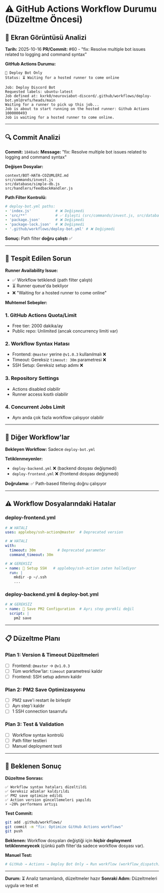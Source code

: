 # ⚠️ GitHub Actions Workflow Durumu (Düzeltme Öncesi)

## 📸 Ekran Görüntüsü Analizi

**Tarih:** 2025-10-16
**PR/Commit:** #60 - "fix: Resolve multiple bot issues related to logging and command syntax"

**GitHub Actions Durumu:**
```
🤖 Deploy Bot Only
Status: ⏳ Waiting for a hosted runner to come online

Job: Deploy Discord Bot
Requested labels: ubuntu-latest
Job defined at: kxrk0/neuroviabot-discord/.github/workflows/deploy-bot.yml@refs/heads/main
Waiting for a runner to pick up this job...
Job is about to start running on the hosted runner: Github Actions 1000000493
Job is waiting for a hosted runner to come online.
```

---

## 🔍 Commit Analizi

**Commit:** `1848adc`
**Message:** "fix: Resolve multiple bot issues related to logging and command syntax"

**Değişen Dosyalar:**
```
context/BOT-HATA-COZUMLERI.md
src/commands/invest.js
src/database/simple-db.js
src/handlers/feedbackHandler.js
```

**Path Filter Kontrolü:**
```yaml
# deploy-bot.yml paths:
- 'index.js'           # ❌ Değişmedi
- 'src/**'             # ✅ Eşleşti (src/commands/invest.js, src/database/simple-db.js, src/handlers/feedbackHandler.js)
- 'package.json'       # ❌ Değişmedi  
- 'package-lock.json'  # ❌ Değişmedi
- '.github/workflows/deploy-bot.yml' # ❌ Değişmedi
```

**Sonuç:** Path filter **doğru çalıştı** ✅

---

## 🐛 Tespit Edilen Sorun

**Runner Availability Issue:**
- ✅ Workflow tetiklendi (path filter çalıştı)
- ⏳ Runner queue'da bekliyor
- ❌ "Waiting for a hosted runner to come online"

**Muhtemel Sebepler:**

### 1. GitHub Actions Quota/Limit
- Free tier: 2000 dakika/ay
- Public repo: Unlimited (ancak concurrency limiti var)

### 2. Workflow Syntax Hatası
- Frontend: `@master` yerine `@v1.0.3` kullanılmalı ❌
- Timeout: Gereksiz `timeout: 30m` parametresi ❌
- SSH Setup: Gereksiz setup adımı ❌

### 3. Repository Settings
- Actions disabled olabilir
- Runner access kısıtlı olabilir

### 4. Concurrent Jobs Limit
- Aynı anda çok fazla workflow çalışıyor olabilir

---

## 🔎 Diğer Workflow'lar

**Bekleyen Workflow:** Sadece `deploy-bot.yml`

**Tetiklenmeyenler:**
- `deploy-backend.yml` ❌ (backend dosyası değişmedi)
- `deploy-frontend.yml` ❌ (frontend dosyası değişmedi)

**Doğrulama:** ✅ Path-based filtering doğru çalışıyor

---

## ⚠️ Workflow Dosyalarındaki Hatalar

### deploy-frontend.yml
```yaml
# ❌ HATALI
uses: appleboy/ssh-action@master  # Deprecated version

# ❌ HATALI  
with:
  timeout: 30m          # Deprecated parameter
  command_timeout: 30m

# ❌ GEREKSİZ
- name: 🔑 Setup SSH   # appleboy/ssh-action zaten hallediyor
  run: |
    mkdir -p ~/.ssh
    ...
```

### deploy-backend.yml & deploy-bot.yml
```yaml
# ❌ GEREKSİZ
- name: 💾 Save PM2 Configuration  # Ayrı step gerekli değil
  script: |
    pm2 save
```

---

## 📋 Düzeltme Planı

### Plan 1: Version & Timeout Düzeltmeleri
- [ ] Frontend: `@master` → `@v1.0.3`
- [ ] Tüm workflow'lar: `timeout` parametresi kaldır
- [ ] Frontend: SSH setup adımını kaldır

### Plan 2: PM2 Save Optimizasyonu
- [ ] PM2 save'i restart ile birleştir
- [ ] Ayrı step'i kaldır
- [ ] 1 SSH connection tasarrufu

### Plan 3: Test & Validation
- [ ] Workflow syntax kontrolü
- [ ] Path filter testleri
- [ ] Manuel deployment testi

---

## 🎯 Beklenen Sonuç

**Düzeltme Sonrası:**
```
✅ Workflow syntax hataları düzeltildi
✅ Gereksiz adımlar kaldırıldı  
✅ PM2 save optimize edildi
✅ Action version güncellemeleri yapıldı
⚡ ~20% performans artışı
```

**Test Commit:**
```bash
git add .github/workflows/
git commit -m "fix: Optimize GitHub Actions workflows"
git push
```

**Beklenen:** Workflow dosyaları değiştiği için **hiçbir deployment tetiklenmeyecek** (çünkü path filter'da sadece workflow dosyası var).

**Manuel Test:**
```bash
# GitHub → Actions → Deploy Bot Only → Run workflow (workflow_dispatch)
```

---

**Durum:** ⏳ Analiz tamamlandı, düzeltmeler hazır
**Sonraki Adım:** Düzeltmeleri uygula ve test et

